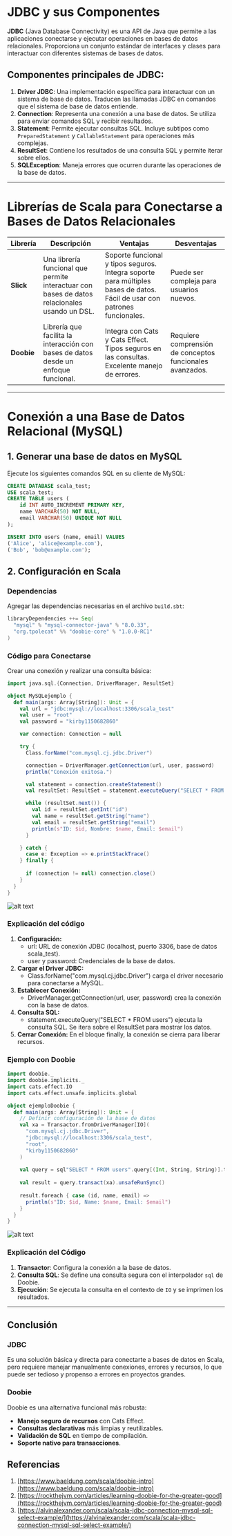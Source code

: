 # JDBC y sus Componentes

**JDBC** (Java Database Connectivity) es una API de Java que permite a las aplicaciones conectarse y ejecutar operaciones en bases de datos relacionales. Proporciona un conjunto estándar de interfaces y clases para interactuar con diferentes sistemas de bases de datos. 

## Componentes principales de JDBC:

1. **Driver JDBC**: Una implementación específica para interactuar con un sistema de base de datos. Traducen las llamadas JDBC en comandos que el sistema de base de datos entiende.
2. **Connection**: Representa una conexión a una base de datos. Se utiliza para enviar comandos SQL y recibir resultados.
3. **Statement**: Permite ejecutar consultas SQL. Incluye subtipos como `PreparedStatement` y `CallableStatement` para operaciones más complejas.
4. **ResultSet**: Contiene los resultados de una consulta SQL y permite iterar sobre ellos.
5. **SQLException**: Maneja errores que ocurren durante las operaciones de la base de datos.

---

# Librerías de Scala para Conectarse a Bases de Datos Relacionales

| Librería       | Descripción                                                                                  | Ventajas                                                                                                     | Desventajas                                                                                              |
|----------------|----------------------------------------------------------------------------------------------|-------------------------------------------------------------------------------------------------------------|---------------------------------------------------------------------------------------------------------|
| **Slick**     | Una librería funcional que permite interactuar con bases de datos relacionales usando un DSL. | Soporte funcional y tipos seguros. Integra soporte para múltiples bases de datos. Fácil de usar con patrones funcionales. | Puede ser compleja para usuarios nuevos.                                                                 |
| **Doobie**    | Librería que facilita la interacción con bases de datos desde un enfoque funcional.           | Integra con Cats y Cats Effect. Tipos seguros en las consultas. Excelente manejo de errores.               | Requiere comprensión de conceptos funcionales avanzados.                                                 |
                                            

---

# Conexión a una Base de Datos Relacional (MySQL)


## 1. Generar una base de datos en MySQL

Ejecute los siguientes comandos SQL en su cliente de MySQL:
```sql
CREATE DATABASE scala_test;
USE scala_test;
CREATE TABLE users (
    id INT AUTO_INCREMENT PRIMARY KEY,
    name VARCHAR(50) NOT NULL,
    email VARCHAR(50) UNIQUE NOT NULL
);

INSERT INTO users (name, email) VALUES
('Alice', 'alice@example.com'),
('Bob', 'bob@example.com');
```

## 2. Configuración en Scala

### Dependencias
Agregar las dependencias necesarias en el archivo `build.sbt`:
```scala
libraryDependencies ++= Seq(
  "mysql" % "mysql-connector-java" % "8.0.33",
  "org.tpolecat" %% "doobie-core" % "1.0.0-RC1"
)
```

### Código para Conectarse
Crear una conexión y realizar una consulta básica:

```scala
import java.sql.{Connection, DriverManager, ResultSet}

object MySQLejemplo {
  def main(args: Array[String]): Unit = {
    val url = "jdbc:mysql://localhost:3306/scala_test"
    val user = "root"
    val password = "kirby1150682860"

    var connection: Connection = null

    try {
      Class.forName("com.mysql.cj.jdbc.Driver")

      connection = DriverManager.getConnection(url, user, password)
      println("Conexión exitosa.")

      val statement = connection.createStatement()
      val resultSet: ResultSet = statement.executeQuery("SELECT * FROM users")

      while (resultSet.next()) {
        val id = resultSet.getInt("id")
        val name = resultSet.getString("name")
        val email = resultSet.getString("email")
        println(s"ID: $id, Nombre: $name, Email: $email")
      }

    } catch {
      case e: Exception => e.printStackTrace()
    } finally {
      
      if (connection != null) connection.close()
    }
  }
}

```

![alt text](image.png)
### Explicación del código
1. **Configuración:**
   - url: URL de conexión JDBC (localhost, puerto 3306, base de datos scala_test).
    - user y password: Credenciales de la base de datos.
2. **Cargar el Driver JDBC:**
    - Class.forName("com.mysql.cj.jdbc.Driver") carga el driver necesario para conectarse a MySQL.
3. **Establecer Conexión:**
    - DriverManager.getConnection(url, user, password) crea la conexión con la base de datos.
4. **Consulta SQL:**
    - statement.executeQuery("SELECT * FROM users") ejecuta la consulta SQL.
    Se itera sobre el ResultSet para mostrar los datos.
5. **Cerrar Conexión:**
    En el bloque finally, la conexión se cierra para liberar recursos.


### Ejemplo con Doobie
```scala
import doobie._
import doobie.implicits._
import cats.effect.IO
import cats.effect.unsafe.implicits.global

object ejemploDoobie {
  def main(args: Array[String]): Unit = {
    // Definir configuración de la base de datos
    val xa = Transactor.fromDriverManager[IO](
      "com.mysql.cj.jdbc.Driver",   
      "jdbc:mysql://localhost:3306/scala_test", 
      "root",                        
      "kirby1150682860"                     
    )
    
    val query = sql"SELECT * FROM users".query[(Int, String, String)].to[List]
    
    val result = query.transact(xa).unsafeRunSync()
    
    result.foreach { case (id, name, email) =>
      println(s"ID: $id, Name: $name, Email: $email")
    }
  }
}
```
![alt text](image-1.png)

### Explicación del Código
1. **Transactor**: Configura la conexión a la base de datos.
2. **Consulta SQL**: Se define una consulta segura con el interpolador `sql` de Doobie.
3. **Ejecución**: Se ejecuta la consulta en el contexto de `IO` y se imprimen los resultados.

---

## Conclusión

### JDBC
Es una solución básica y directa para conectarte a bases de datos en Scala, pero requiere manejar manualmente conexiones, errores y recursos, lo que puede ser tedioso y propenso a errores en proyectos grandes.

### Doobie
Doobie es una alternativa funcional más robusta:
- **Manejo seguro de recursos** con Cats Effect.
- **Consultas declarativas** más limpias y reutilizables.
- **Validación de SQL** en tiempo de compilación.
- **Soporte nativo para transacciones**.

## Referencias
1. [https://www.baeldung.com/scala/doobie-intro](https://www.baeldung.com/scala/doobie-intro)  
2. [https://rockthejvm.com/articles/learning-doobie-for-the-greater-good](https://rockthejvm.com/articles/learning-doobie-for-the-greater-good)
3. [https://alvinalexander.com/scala/scala-jdbc-connection-mysql-sql-select-example/](https://alvinalexander.com/scala/scala-jdbc-connection-mysql-sql-select-example/)


